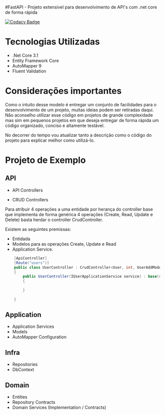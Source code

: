 #FastAPI - Projeto extensível para desenvolvimento de API's com .net core de forma rápida

[![Codacy Badge](https://api.codacy.com/project/badge/Grade/46e1a04ebb9940a488ad41a00e8a4853)](https://app.codacy.com/manual/rafaelherik/fastapi?utm_source=github.com&utm_medium=referral&utm_content=rafaelherik/fastapi&utm_campaign=Badge_Grade_Dashboard)

# Tecnologias Utilizadas

- .Net Core 3.1
- Entity Framework Core
- AutoMapper 9
- Fluent Validation


# Considerações importantes

Como o intuito desse modelo é entregar um conjunto de facilidades para o desenvolvimento de um projeto,
muitas ideias podem ser retiradas daqui. Não aconselho utilizar esse código em projetos de grande complexidade mas sim em 
pequenos projetos em que deseja entregar de forma rápida um código organizado, conciso e altamente testável.

No decorrer do tempo vou atualizar tanto a descrição como o código do projeto para explicar melhor como utilizá-lo.

# Projeto de Exemplo 

## API

 - API Controllers

 - CRUD Controllers 

Para atribuir 4 operações a uma entidade por herança do controller base que implementa de forma genérica 4 operações (Create, Read, Update e Delete) basta herdar o controller CrudController.

Existem as seguintes premissas:
- Entidada
- Modelos para as operações Create, Update e Read
- Application Service.

```c#
    [ApiController]
    [Route("users")]
    public class UserController : CrudController<User, int, UserAddModel, UserUpdateModel, UserReadModel>
    {        
        public UserController(IUserApplicationService service) : base(service)
        {
        
        }
    
    }
```

## Application

- Application Services
- Models
- AutoMapper Configuration

## Infra

- Repositories
- DbContext

## Domain

- Entities
- Repository Contracts
- Domain Services (Implementation / Contracts)



